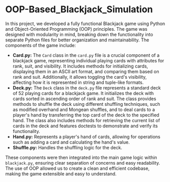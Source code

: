 # OOP-Based_Blackjack_Simulation
In this project, we developed a fully functional Blackjack game using Python and Object-Oriented Programming (OOP) principles. The game was designed with modularity in mind, breaking down the functionality into separate Python files for better organization and maintainability. The components of the game include:

- **Card.py:** The `Card` class in the `card.py` file is a crucial component of a blackjack game, representing individual playing cards with attributes for rank, suit, and visibility. It includes methods for initializing cards, displaying them in an ASCII art format, and comparing them based on rank and suit. Additionally, it allows toggling the card's visibility, affecting how it is represented in string and tuple-like formats. 
- **Deck.py:** The `Deck` class in the `deck.py` file represents a standard deck of 52 playing cards for a blackjack game. It initializes the deck with cards sorted in ascending order of rank and suit. The class provides methods to shuffle the deck using different shuffling techniques, such as modified overhand and Mongean shuffles, and to deal cards to a player's hand by transferring the top card of the deck to the specified hand. The class also includes methods for retrieving the current list of cards in the deck and features doctests to demonstrate and verify its functionality.
- **Hand.py:** Represents a player's hand of cards, allowing for operations such as adding a card and calculating the hand's value.
- **Shuffle.py:** Handles the shuffling logic for the deck.

These components were then integrated into the main game logic within `blackjack.py`, ensuring clear separation of concerns and easy readability. The use of OOP allowed us to create a clean and efficient codebase, making the game extensible and easy to understand.
